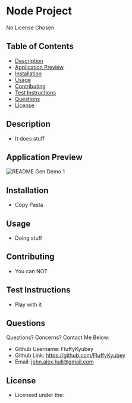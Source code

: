 # Node Project
No License Chosen
## Table of Contents
- [Description](#description)
- [Application Preview](#application-preview)
- [Installation](#installation)
- [Usage](#usage)
- [Contributing](#contributing)
- [Test Instructions](#test-instructions)
- [Questions](#questions)
- [License](#license)

## Description
- It does stuff

## Application Preview
<p align="left">
<img alt="README Gen Demo 1" src="It does stuff">
</p>

## Installation
- Copy Pasta

## Usage
- Doing stuff

## Contributing
- You can NOT

## Test Instructions
- Play with it

## Questions
Questions? Concerns?  Contact Me Below:
- Github Username: FluffyKyubey
- Github Link: https://github.com/FluffyKyubey 
- Email: john.alex.hull@gmail.com


## License
- Licensed under the:  

